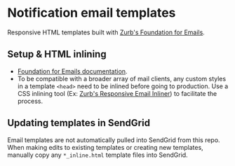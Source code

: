 # Notification email templates

Responsive HTML templates built with [Zurb's Foundation for Emails](https://get.foundation/emails.html).

## Setup & HTML inlining

- [Foundation for Emails documentation](https://get.foundation/emails/docs/).
- To be compatible with a broader array of mail clients, any custom styles in a template `<head>` need to be inlined before going to production. Use a CSS inlining tool (Ex: [Zurb's Responsive Email Inliner](https://get.foundation/emails/inliner.html)) to facilitate the process.

## Updating templates in SendGrid

Email templates are not automatically pulled into SendGrid from this repo. When making edits to existing templates or creating new templates, manually copy any `*_inline.html` template files into SendGrid.
